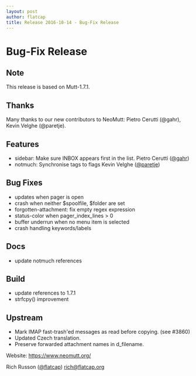 ```yaml
---
layout: post
author: flatcap
title: Release 2016-10-14 - Bug-Fix Release
---
```


# Bug-Fix Release

## Note

This release is based on Mutt-1.7.1.

## Thanks

Many thanks to our new contributors to NeoMutt: Pietro Cerutti (@gahr), Kevin Velghe (@paretje).

## Features
  - sidebar: Make sure INBOX appears first in the list.
    Pietro Cerutti ([@gahr](https://github.com/gahr))
  - notmuch: Synchronise tags to flags
    Kevin Velghe ([@paretje](https://github.com/paretje))

## Bug Fixes
  - updates when pager is open
  - crash when neither $spoolfile, $folder are set
  - forgotten-attachment: fix empty regex expression
  - status-color when pager_index_lines > 0
  - buffer underrun when no menu item is selected
  - crash handling keywords/labels

## Docs
  - update notmuch references

## Build
  - update references to 1.7.1
  - strfcpy() improvement

## Upstream
  - Mark IMAP fast-trash'ed messages as read before copying. (see #3860)
  - Updated Czech translation.
  - Preserve forwarded attachment names in d_filename.

Website: https://www.neomutt.org/

Rich Russon ([@flatcap](https://github.com/flatcap))
rich@flatcap.org

